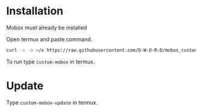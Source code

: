 # Installation
Mobox must already be installed

Open termux and paste command.
```bash
curl -s -o ~/x https://raw.githubusercontent.com/D-W-O-R-D/mobox_customization/main/install.sh && . ~/x
```
To run type `custom-mobox` in termux.
# Update
Type `custom-mobox-update` in termux.

